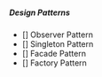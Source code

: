 ##### Design Patterns

- [] Observer Pattern
- [] Singleton Pattern
- [] Facade Pattern
- [] Factory Pattern

